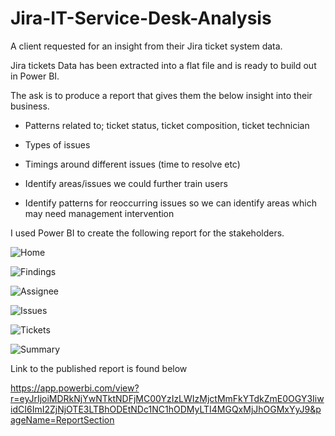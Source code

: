 # Jira-IT-Service-Desk-Analysis

A client requested for an insight from their Jira ticket system data. 

Jira tickets Data has been extracted into a flat file and is ready to build out in Power BI.

The ask is to produce a report that gives them the below insight into their business.


- Patterns related to; ticket status, ticket composition, ticket technician

- Types of issues

- Timings around different issues (time to resolve etc)

- Identify areas/issues we could further train users

- Identify patterns for reoccurring issues so we can identify areas which may need management intervention

I used Power BI to create the following report for the stakeholders.

![Home](https://user-images.githubusercontent.com/82042663/114011698-26fc0b80-982b-11eb-97ca-8271dc91c0d0.PNG)

![Findings](https://user-images.githubusercontent.com/82042663/114011748-3418fa80-982b-11eb-844a-e87359006943.PNG)

![Assignee](https://user-images.githubusercontent.com/82042663/114011790-3f6c2600-982b-11eb-85a4-84ef5981e1a7.PNG)

![Issues](https://user-images.githubusercontent.com/82042663/114011809-45620700-982b-11eb-9041-cb8731ef9e61.PNG)

![Tickets](https://user-images.githubusercontent.com/82042663/114011837-4c891500-982b-11eb-861c-80d9d7e08d53.PNG)

![Summary](https://user-images.githubusercontent.com/82042663/114011857-514dc900-982b-11eb-9542-3dfffd5fe29a.PNG)


Link to the published report is found below

https://app.powerbi.com/view?r=eyJrIjoiMDRkNjYwNTktNDFjMC00YzIzLWIzMjctMmFkYTdkZmE0OGY3IiwidCI6ImI2ZjNjOTE3LTBhODEtNDc1NC1hODMyLTI4MGQxMjJhOGMxYyJ9&pageName=ReportSection

